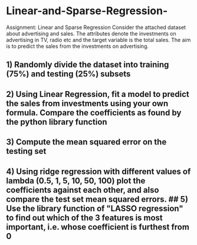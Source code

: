 # Linear-and-Sparse-Regression-
Assignment: Linear and Sparse Regression Consider the attached dataset about advertising and sales. The attributes denote the investments on advertising in TV, radio etc and the target variable is the total sales. The aim is to predict the sales from the investments on advertising.  
## 1) Randomly divide the dataset into training (75%) and testing (25%) subsets
## 2) Using Linear Regression, fit a model to predict the sales from investments using your own formula. Compare the coefficients as found by the python library function
## 3) Compute the mean squared error on the testing set 
## 4) Using ridge regression with different values of lambda (0.5, 1, 5, 10, 50, 100) plot the coefficients against each other, and also compare the test set mean squared errors. ## 5) Use the library function of "LASSO regression" to find out which of the 3 features is most important, i.e. whose coefficient is furthest from 0
